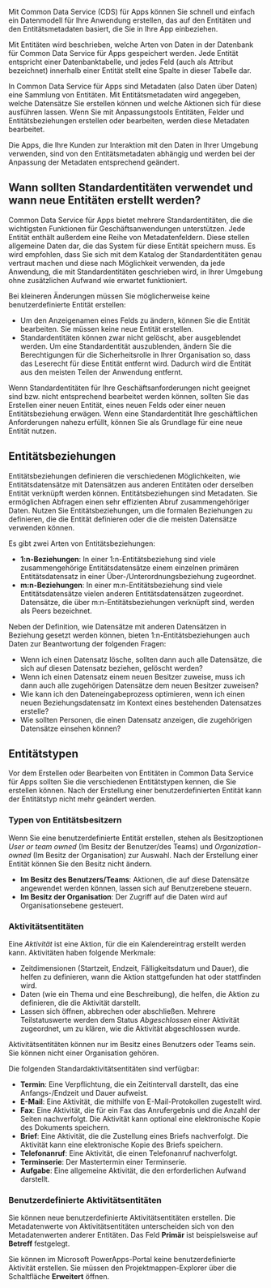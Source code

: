 Mit Common Data Service (CDS) für Apps können Sie schnell und einfach ein Datenmodell für Ihre Anwendung erstellen, das auf den Entitäten und den Entitätsmetadaten basiert, die Sie in Ihre App einbeziehen. 

Mit Entitäten wird beschrieben, welche Arten von Daten in der Datenbank für Common Data Service für Apps gespeichert werden. Jede Entität entspricht einer Datenbanktabelle, und jedes Feld (auch als Attribut bezeichnet) innerhalb einer Entität stellt eine Spalte in dieser Tabelle dar. 

In Common Data Service für Apps sind Metadaten (also Daten über Daten) eine Sammlung von Entitäten. Mit Entitätsmetadaten wird angegeben, welche Datensätze Sie erstellen können und welche Aktionen sich für diese ausführen lassen. Wenn Sie mit Anpassungstools Entitäten, Felder und Entitätsbeziehungen erstellen oder bearbeiten, werden diese Metadaten bearbeitet.

Die Apps, die Ihre Kunden zur Interaktion mit den Daten in Ihrer Umgebung verwenden, sind von den Entitätsmetadaten abhängig und werden bei der Anpassung der Metadaten entsprechend geändert. 

## <a name="when-to-use-standard-entities-and-when-to-create-new-entities"></a>Wann sollten Standardentitäten verwendet und wann neue Entitäten erstellt werden?
Common Data Service für Apps bietet mehrere Standardentitäten, die die wichtigsten Funktionen für Geschäftsanwendungen unterstützen. Jede Entität enthält außerdem eine Reihe von Metadatenfeldern. Diese stellen allgemeine Daten dar, die das System für diese Entität speichern muss. Es wird empfohlen, dass Sie sich mit dem Katalog der Standardentitäten genau vertraut machen und diese nach Möglichkeit verwenden, da jede Anwendung, die mit Standardentitäten geschrieben wird, in Ihrer Umgebung ohne zusätzlichen Aufwand wie erwartet funktioniert.

Bei kleineren Änderungen müssen Sie möglicherweise keine benutzerdefinierte Entität erstellen: 

- Um den Anzeigenamen eines Felds zu ändern, können Sie die Entität bearbeiten. Sie müssen keine neue Entität erstellen.
- Standardentitäten können zwar nicht gelöscht, aber ausgeblendet werden. Um eine Standardentität auszublenden, ändern Sie die Berechtigungen für die Sicherheitsrolle in Ihrer Organisation so, dass das Leserecht für diese Entität entfernt wird. Dadurch wird die Entität aus den meisten Teilen der Anwendung entfernt.

Wenn Standardentitäten für Ihre Geschäftsanforderungen nicht geeignet sind bzw. nicht entsprechend bearbeitet werden können, sollten Sie das Erstellen einer neuen Entität, eines neuen Felds oder einer neuen Entitätsbeziehung erwägen. Wenn eine Standardentität Ihre geschäftlichen Anforderungen nahezu erfüllt, können Sie als Grundlage für eine neue Entität nutzen.

## <a name="entity-relationships"></a>Entitätsbeziehungen
Entitätsbeziehungen definieren die verschiedenen Möglichkeiten, wie Entitätsdatensätze mit Datensätzen aus anderen Entitäten oder derselben Entität verknüpft werden können. Entitätsbeziehungen sind Metadaten. Sie ermöglichen Abfragen einen sehr effizienten Abruf zusammengehöriger Daten. Nutzen Sie Entitätsbeziehungen, um die formalen Beziehungen zu definieren, die die Entität definieren oder die die meisten Datensätze verwenden können. 

Es gibt zwei Arten von Entitätsbeziehungen:

- **1:n-Beziehungen**: In einer 1:n-Entitätsbeziehung sind viele zusammengehörige Entitätsdatensätze einem einzelnen primären Entitätsdatensatz in einer Über-/Unterordnungsbeziehung zugeordnet. 
- **m:n-Beziehungen**: In einer m:n-Entitätsbeziehung sind viele Entitätsdatensätze vielen anderen Entitätsdatensätzen zugeordnet. Datensätze, die über m:n-Entitätsbeziehungen verknüpft sind, werden als Peers bezeichnet.

Neben der Definition, wie Datensätze mit anderen Datensätzen in Beziehung gesetzt werden können, bieten 1:n-Entitätsbeziehungen auch Daten zur Beantwortung der folgenden Fragen:

- Wenn ich einen Datensatz lösche, sollten dann auch alle Datensätze, die sich auf diesen Datensatz beziehen, gelöscht werden?
- Wenn ich einen Datensatz einem neuen Besitzer zuweise, muss ich dann auch alle zugehörigen Datensätze dem neuen Besitzer zuweisen?
- Wie kann ich den Dateneingabeprozess optimieren, wenn ich einen neuen Beziehungsdatensatz im Kontext eines bestehenden Datensatzes erstelle?
- Wie sollten Personen, die einen Datensatz anzeigen, die zugehörigen Datensätze einsehen können?

## <a name="entity-types"></a>Entitätstypen
Vor dem Erstellen oder Bearbeiten von Entitäten in Common Data Service für Apps sollten Sie die verschiedenen Entitätstypen kennen, die Sie erstellen können. Nach der Erstellung einer benutzerdefinierten Entität kann der Entitätstyp nicht mehr geändert werden. 

### <a name="types-of-entity-owners"></a>Typen von Entitätsbesitzern
 Wenn Sie eine benutzerdefinierte Entität erstellen, stehen als Besitzoptionen *User or team owned* (Im Besitz der Benutzer/des Teams) und *Organization-owned* (Im Besitz der Organisation) zur Auswahl. Nach der Erstellung einer Entität können Sie den Besitz nicht ändern. 

- **Im Besitz des Benutzers/Teams**: Aktionen, die auf diese Datensätze angewendet werden können, lassen sich auf Benutzerebene steuern.
- **Im Besitz der Organisation**: Der Zugriff auf die Daten wird auf Organisationsebene gesteuert.

### <a name="activity-entities"></a>Aktivitätsentitäten
Eine *Aktivität* ist eine Aktion, für die ein Kalendereintrag erstellt werden kann. Aktivitäten haben folgende Merkmale:

- Zeitdimensionen (Startzeit, Endzeit, Fälligkeitsdatum und Dauer), die helfen zu definieren, wann die Aktion stattgefunden hat oder stattfinden wird.
- Daten (wie ein Thema und eine Beschreibung), die helfen, die Aktion zu definieren, die die Aktivität darstellt. 
- Lassen sich öffnen, abbrechen oder abschließen. Mehrere Teilstatuswerte werden dem Status *Abgeschlossen* einer Aktivität zugeordnet, um zu klären, wie die Aktivität abgeschlossen wurde. 
 
Aktivitätsentitäten können nur im Besitz eines Benutzers oder Teams sein. Sie können nicht einer Organisation gehören.

Die folgenden Standardaktivitätsentitäten sind verfügbar:

- **Termin**: Eine Verpflichtung, die ein Zeitintervall darstellt, das eine Anfangs-/Endzeit und Dauer aufweist.
- **E-Mail**: Eine Aktivität, die mithilfe von E-Mail-Protokollen zugestellt wird.
- **Fax**: Eine Aktivität, die für ein Fax das Anrufergebnis und die Anzahl der Seiten nachverfolgt. Die Aktivität kann optional eine elektronische Kopie des Dokuments speichern.
- **Brief**: Eine Aktivität, die die Zustellung eines Briefs nachverfolgt. Die Aktivität kann eine elektronische Kopie des Briefs speichern.
- **Telefonanruf**: Eine Aktivität, die einen Telefonanruf nachverfolgt.
- **Terminserie**: Der Mastertermin einer Terminserie.
- **Aufgabe**: Eine allgemeine Aktivität, die den erforderlichen Aufwand darstellt.

### <a name="custom-activity-entities"></a>Benutzerdefinierte Aktivitätsentitäten
Sie können neue benutzerdefinierte Aktivitätsentitäten erstellen. Die Metadatenwerte von Aktivitätsentitäten unterscheiden sich von den Metadatenwerten anderer Entitäten. Das Feld **Primär** ist beispielsweise auf **Betreff** festgelegt. 

Sie können im Microsoft PowerApps-Portal keine benutzerdefinierte Aktivität erstellen. Sie müssen den Projektmappen-Explorer über die Schaltfläche **Erweitert** öffnen. 
